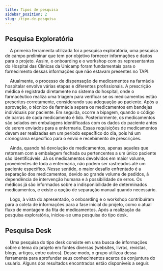 ```yaml
---
title: Tipos de pesquisa
sidebar_position: 2
slug: /tipo-de-pesquisa
---
```


## Pesquisa Exploratória
&nbsp;&nbsp;&nbsp;&nbsp;A primeira ferramenta utilizada foi a pesquisa exploratória, uma pesquisa de campo preliminar que tem por objetivo fornecer informações e dados para o projeto. Assim, o onboarding e o workshop com os representantes do Hospital das Clínicas da Unicamp foram fundamentais para o fornecimento dessas informações que não estavam presentes no TAPI.

&nbsp;&nbsp;&nbsp;&nbsp;Atualmente, o processo de dispensação de medicamentos na farmácia hospitalar envolve várias etapas e diferentes profissionais. A prescrição médica é registrada diretamente no sistema do hospital, onde o farmacêutico realiza uma triagem para verificar se os medicamentos estão prescritos corretamente, considerando sua adequação ao paciente. Após a aprovação, o técnico de farmácia separa os medicamentos em bandejas individuais por paciente. Em seguida, ocorre a bipagem, quando o código de barras de cada medicamento é lido. Posteriormente, os medicamentos são selados em embalagens identificadas com os dados do paciente antes de serem enviados para a enfermaria. Essas requisições de medicamentos devem ser realizadas em um período específico do dia, pois há um cronograma específico para o envio e recebimento de prescrições.

&nbsp;&nbsp;&nbsp;&nbsp;Ainda, quando há devolução de medicamentos, apenas aqueles que retornam com a embalagem fechada ou pertencentes a um único paciente são identificáveis. Já os medicamentos devolvidos em maior volume, provenientes de toda a enfermaria, não podem ser rastreados até um paciente específico. Nesse sentido, o maior desafio enfrentado é a separação dos medicamentos, devido ao grande volume de pedidos, à dependência de intervenção humana e à possibilidade de erros. Os médicos já são informados sobre a indisponibilidade de determinados medicamentos, e existe a opção de separação manual quando necessário.

&nbsp;&nbsp;&nbsp;&nbsp;Logo, à vista do apresentado, o onboarding e o workshop contribuíram para a coleta de informações para a fase inicial do projeto, como o atual fluxo de montagem da fita de medicamentos. Após a realização da pesquisa exploratória, iniciou-se uma pesquisa do tipo desk.	

## Pesquisa Desk
&nbsp;&nbsp;&nbsp;&nbsp;Uma pesquisa do tipo desk consiste em uma busca de informações sobre o tema do projeto em fontes diversas (websites, livros, revistas, blogs, artigos, entre outros). Desse modo, o grupo utilizou dessa ferramenta para aprofundar seus conhecimentos acerca da conjuntura do usuário. Alguns dos resultados encontrados estão disponíveis a seguir.
